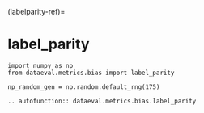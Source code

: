 (labelparity-ref)=
# label_parity

```{testsetup}
import numpy as np
from dataeval.metrics.bias import label_parity

np_random_gen = np.random.default_rng(175)
```

```{eval-rst}
.. autofunction:: dataeval.metrics.bias.label_parity
```
